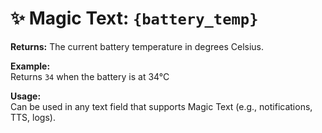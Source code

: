 # ✨ Magic Text: `{battery_temp}`

**Returns:** The current battery temperature in degrees Celsius.

**Example:**  
Returns `34` when the battery is at 34°C

**Usage:**  
Can be used in any text field that supports Magic Text (e.g., notifications, TTS, logs).
